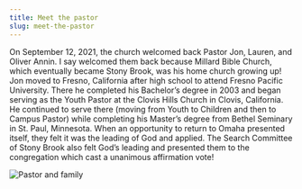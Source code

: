 ```yaml
---
title: Meet the pastor
slug: meet-the-pastor
---
```


On September 12, 2021, the church welcomed back Pastor Jon, Lauren, and Oliver Annin.
I say welcomed them back because Millard Bible Church, which eventually became Stony Brook, was his home church growing up!
Jon moved to Fresno, California after high school to attend Fresno Pacific University.
There he completed his Bachelor’s degree in 2003 and began serving as the Youth Pastor at the Clovis Hills Church in Clovis, California.
He continued to serve there (moving from Youth to Children and then to Campus Pastor) while completing his Master’s degree from Bethel Seminary in St. Paul, Minnesota.
When an opportunity to return to Omaha presented itself, they felt it was the leading of God and applied.
The Search Committee of Stony Brook also felt God’s leading and presented them to the congregation which cast a unanimous affirmation vote!

![Pastor and family](/assets/uploads/pastor-1.jpg)